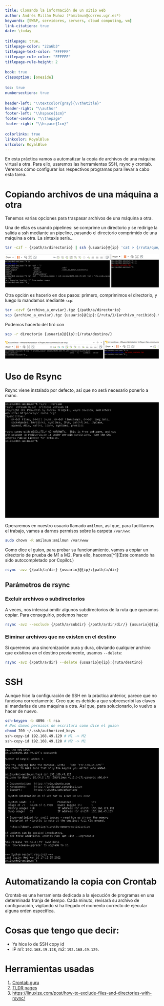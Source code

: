 ```yaml
---
title: Clonando la información de un sitio web
author: Andrés Millán Muñoz (*amilmun@correo.ugr.es*)
keywords: [SWAP, servidores, servers, cloud computing, vm]
link-citations: true
date: \today

titlepage: true,
titlepage-color: "22a6b3"
titlepage-text-color: "FFFFFF"
titlepage-rule-color: "FFFFFF"
titlepage-rule-height: 2

book: true
classoption: [oneside]

toc: true
numbersections: true

header-left: "\\textcolor{gray}{\\thetitle}"
header-right: "\\author"
footer-left: "\\hspace{1cm}"
footer-center: "\\thepage"
footer-right: "\\hspace{1cm}"

colorlinks: true
linkcolor: RoyalBlue
urlcolor: RoyalBlue
---
```


En esta práctica vamos a automatizar la copia de archivos de una máquina virtual a otra. Para ello, usaremos las herramientas SSH, rsync y crontab. Veremos cómo configurar los respectivos programas para llevar a cabo esta tarea.

# Copiando archivos de una máquina a otra

Tenemos varias opciones para traspasar archivos de una máquina a otra.

Una de ellas es usando pipelines: se comprime un directorio y se redirige la salida a ssh mediante un pipeline, pasando el directorio comprimido de una máquina a otra. La sintaxis sería...

```bash
tar -czf - {/path/a/directorio} | ssh {usuario}@{ip} 'cat > {/ruta/que/queramos}/{nombre_archivo}.tgz'
```

![](./img/2/tar_ssh.png)

Otra opción es hacerlo en dos pasos: primero, comprimimos el directorio, y luego lo mandamos mediante `scp`:

```bash
tar -czvf {archivo_a_enviar}.tgz {/path/a/directorio}
scp {archivo_a_enviar}.tgz {usuario}@{ip}:{/ruta/}/{archivo_recibido}.tgz
```

Podemos hacerlo del tiró con

```bash
scp -r directorio {usuario}@{ip}:{/ruta/destino/}
```

![](img/2/scp.png)


# Uso de Rsync

Rsync viene instalado por defecto, así que no será necesario ponerlo a mano.

![](./img/2/rsync.png)

Operaremos en nuestro usuario llamado `amilmun`, así que, para facilitarnos el trabajo, vamos a darnos permisos sobre la carpeta `/var/ww`:

```bash
sudo chown -R amilmun:amilmun /var/www
```

Como dice el guion, para probar su funcionamiento, vamos a copiar un directorio de prueba de M1 a M2. Para ello, hacemos[^1](Este comando ha sido autocompletado por Copilot.)

```bash
rsync -avz {/path/a/dir} {usuario}@{ip}:{path/a/dir}
```

## Parámetros de rsync

### Excluir archivos o subdirectorios
A veces, nos interasá omitir algunos subdirectorios de la ruta que queramos copiar. Para conseguirlo, podemos hacer

```bash
rsync -avz --exclude {/path/a/subdir} {/path/a/dir/dir/} {usuario}@{ip}:{ruta/destino}
```

### Eliminar archivos que no existen en el destino

Si queremos una sincronización pura y dura, obviando cualquier archivo que existiera en el destino previamente, usamos `--delete`:

```bash
rsync -avz {/path/a/dir} --delete {usuario}@{ip}:{ruta/destino}
```

# SSH

Aunque hice la configuración de SSH en la práctica anterior, parece que no funciona correctamente. Creo que es debido a que sobreescribí las claves al mandarlas de una máquina a otra. Así que, para solucionarlo, lo vuelvo a hacer de nuevo.

```bash
ssh-keygen -b 4096 -t rsa
# Nos damos permisos de escritura como dice el guion
chmod 700 ~/.ssh/authorized_keys
ssh-copy-id 192.168.49.129 # M1 -> M2
ssh-copy-id 192.168.49.128 # M2 -> M1
```

![](./img/2/ssh-copy.png)

# Automatizando la copia con Crontab

Crontab es una herramienta dedicada a la ejecución de programas en una determinada franja de tiempo. Cada minuto, revisará su archivo de configuración, vigilando si ha llegado el momento correcto de ejecutar alguna orden específica.

# Cosas que tengo que decir:

- Ya hice lo de SSH copy id
- IP m1: `192.168.49.128`, m2: `192.168.49.129`.

# Herramientas usadas

1. [Crontab.guru](https://crontab.guru/)
2. [TLDR pages](https://tldr.sh/)
3. https://linuxize.com/post/how-to-exclude-files-and-directories-with-rsync/